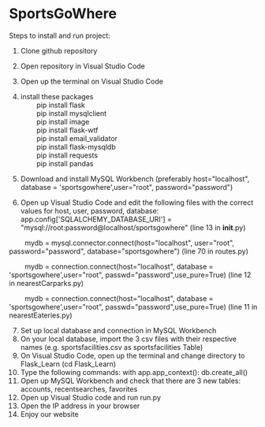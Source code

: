 # SportsGoWhere

Steps to install and run project:
1. Clone github repository
2. Open repository in Visual Studio Code
3. Open up the terminal on Visual Studio Code
4. install these packages\
&emsp;&emsp; pip install flask\
&emsp;&emsp; pip install mysqlclient\
&emsp;&emsp; pip install image\
&emsp;&emsp; pip install flask-wtf\
&emsp;&emsp; pip install email_validator\
&emsp;&emsp; pip install flask-mysqldb\
&emsp;&emsp; pip install requests\
&emsp;&emsp; pip install pandas
  
5. Download and install MySQL Workbench (preferably host="localhost", database = 'sportsgowhere',user="root", password="password")
6. Open up Visual Studio Code and edit the following files with the correct values for host, user, password, database:
&emsp;&emsp; app.config['SQLALCHEMY_DATABASE_URI'] = "mysql://root:password@localhost/sportsgowhere" (line 13 in __init__.py)

&emsp;&emsp; mydb = mysql.connector.connect(host="localhost", user="root", password="password", database="sportsgowhere") (line 70 in routes.py)

&emsp;&emsp; mydb = connection.connect(host="localhost", database = 'sportsgowhere',user="root", passwd="password",use_pure=True) (line 12 in nearestCarparks.py)

&emsp;&emsp; mydb = connection.connect(host="localhost", database = 'sportsgowhere',user="root", passwd="password",use_pure=True) (line 11 in nearestEateries.py)

7. Set up local database and connection in MySQL Workbench
8. On your local database, import the 3 csv files with their respective names (e.g. sportsfacilities.csv as sportsfacilities Table)
9. On Visual Studio Code, open up the terminal and change directory to Flask_Learn (cd Flask_Learn)
10. Type the following commands:
with app.app_context():
  db.create_all()
11. Open up MySQL Workbench and check that there are 3 new tables: accounts, recentsearches, favorites
12. Open up Visual Studio code and run run.py
13. Open the IP address in your browser 
14. Enjoy our website
